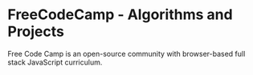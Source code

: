 # FreeCodeCamp - Algorithms and Projects
Free Code Camp is an open-source community with browser-based full stack JavaScript curriculum.
